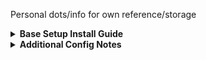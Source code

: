 Personal dots/info for own reference/storage

<details>
<summary><strong>Base Setup Install Guide </strong></summary>

### 1. Boot & Connect to Network
<details>
<summary>↳ Expand</summary>

- Enter: `iwctl`

  ⎯ `device list`

- Power on devices if not on:

  ⎯ `device DEVICE set-property powered on`

  ⎯ `adapter ADAPTER set-property powered on`

- If the device is still not powered on:

  ⎯ `rfkill unblock DEVICE`

- Get Networks and Connect:

  ⎯ `station NAME scan` (this will not output anything)

  ⎯ `station NAME get-networks`

  ⎯ `station NAME connect MyWiFiHere-2G`

  ⎯ Enter password & type: `exit`

- Test: `ping -c 4 google.com`

</details>

### 2. Base with Archinstall
<details>
<summary>↳ Expand</summary>

- Enter: `archinstall`

  ⎯ Configure options. Main:

  ⎯ Disk Config (`Best Effort > Ext4 > Separate /home`),

  ⎯ Bootloader (`Systemd`),

  ⎯ Profile (`Xorg + Drivers`),

  ⎯ Audio (`Pipewire`),

  ⎯ Network Config (`Copy to Install`),

  ⎯ After installation is done, select `Yes` and CHROOT in.

</details>

### 3. Setups in Chroot
<details>
<summary>↳ Expand</summary>

- Enter: `pacman -S nano git`

- Configure/Setup Systemd (Archinstall may not fully do so) + Pre Plymouth Setup:

  ⎯ Check entries: `bootctl status`

  ⎯ `ls /boot/` (Check files)

  ⎯ `nano /boot/loader/loader.conf` (Update loader config)

    ```bash
    default  arch.conf
    timeout  30
    console-mode keep
    #editor  no
    ```

  ⎯ `ls /boot/loader/entries/` (Check files)

- Change Archinstall default entry name structure:

  ⎯ `mv /boot/loader/entries/*_linux.conf /boot/loader/entries/arch.conf`

  ⎯ `mv /boot/loader/entries/*_linux-fallback.conf /boot/loader/entries/arch-fallback.conf`

- Update `arch.conf` and `arch-fallback.conf`:

  ⎯ `nano /boot/loader/entries/arch.conf`

  ⎯ `nano /boot/loader/entries/arch-fallback.conf`

    ```plaintext
    -- arch.conf --
    title   Arch Linux
    linux   /vmlinuz-linux
    initrd  /initramfs-linux.img
    options root=UUID=xx-xx-xx-xx-xx zswap.enabled=0 rw rootfstype=ext4 quiet splash loglevel=3 systemd.show_status=auto rd.udev.log_level=3

    -- arch-fallback.conf --
    title   Arch Fallback
    linux   /vmlinuz-linux
    initrd  /initramfs-linux.img
    options root=UUID=xx-xx-xx-xx-xx zswap.enabled=0 rw rootfstype=ext4
    ```

  ⎯ **Options are for "silent boot"** ([Arch Wiki - Silent Boot](https://wiki.archlinux.org/title/Silent_boot))

- Modify `mkinitcpio.conf` (silent boot + plymouth opts):

  ⎯ `nano /etc/mkinitcpio.conf`

  ⎯ Replace `udev` with `systemd`, remove `fsck` & add `plymouth` in HOOKS:

    ```plaintext
    HOOKS=(base systemd autodetect microcode modconf kms keyboard keymap plymouth block filesystems)
    ```

- Install Plymouth & Theme ([Plymouth Theme](https://github.com/catppuccin/plymouth)):

  ⎯ `sudo pacman -S plymouth`

  ⎯ `cd /tmp`

  ⎯ `git clone https://github.com/K-Ivy/Arch-Linux-Gnome-DOTS.git`

  ⎯ `cp -r home/usr/share/plymouth/catppuccin-frappe-twd /usr/share/plymouth/catppuccin-frappe-twd`

  ⎯ `sudo plymouth-set-default-theme -R catppuccin-frappe-twd`

- Create the boot entry to finish:

  ⎯ **Note**: Replace `--part` with the partition containing the EFI (/boot marked)

  ⎯ `lsblk`

  ⎯ `efibootmgr --create --disk /dev/sda --part 1 --label "Arch Linux" --loader /EFI/systemd/systemd-bootx64.efi`

  **GRUB:** [YouTube Video](https://www.youtube.com/watch?v=mWl4P6DOt9M)

- `sudo mkinitcpio -P`

- Check Entry: `bootctl status`

- Enable update service: `sudo systemctl enable systemd-boot-update.service`

- Reboot: `reboot`

</details>

**▰ Alt method to connect to a network after reboot (if needed):**
<details>
<summary>↳ Expand</summary>

- `nmcli device`

  ⎯ `nmcli device wifi`

- `nmcli dev wifi connect MyWiFiHere-2G password PASSWORD-HERE`

</details>

**▰ Manual Chroot Guide (if needed):**
<details>
<summary>↳ Expand</summary>

- Boot back into the live environment using the USB.

  ⎯ Once loaded, check partitions: `lsblk`

  ⎯ Mount Root (Main Filesystem): `mount /dev/sdaX /mnt`

  ⎯ Mount EFI (/boot Partition): `mount /dev/sdaX /mnt/boot`

  ⎯ Mount Home (if separated): `mount /dev/sdaX /mnt/home`

  ⎯ Chroot: `arch-chroot /mnt`

- Make sure to connect to a network using the methods.

- When done:

  ⎯ `exit`

  ⎯ `umount -R /mnt`

  ⎯ `reboot` (unplug USB when the screen blanks)

</details>

### 4. Install Packages + Setup DM:
<details>
<summary>↳ Expand</summary>

- **Add Chaotic-AUR**:

  ⎯ `sudo pacman-key --recv-key 3056513887B78AEB --keyserver keyserver.ubuntu.com`

  ⎯ `sudo pacman-key --lsign-key 3056513887B78AEB`

  ⎯ `sudo pacman -U 'https://cdn-mirror.chaotic.cx/chaotic-aur/chaotic-keyring.pkg.tar.zst'`

  ⎯ `sudo pacman -U 'https://cdn-mirror.chaotic.cx/chaotic-aur/chaotic-mirrorlist.pkg.tar.zst'`

  ⎯ `sudo nano /etc/pacman.conf` (Add the below to the bottom)

    ```plaintext
    -- pacman.conf --
    [chaotic-aur]
    Include = /etc/pacman.d/chaotic-mirrorlist
    ```

  ⎯ `sudo pacman -Syu yay`

- **Gnome + DM** ⎯ `sudo pacman -S gnome-shell gnome-control-center gnome-tweaks gnome-keyring polkit-gnome gnome-themes-extra gnome-disk-utility sddm`

- **Functions** ⎯ `sudo pacman -S wget jq wmctrl iwd smartmontools gstreamer gst-plugins-good gst-plugin-pipewire wireless_tools gtk-engine-murrine sassc vte3 libhandy libbacktrace streamlink ntfs-3g mtools exfatprogs dosfstools nautilus-image-converter oh-my-posh cpufetch fastfetch ffmpegthumbnailer feh gufw`

- **Apps** ⎯ `sudo pacman -S kitty extension-manager zed deskflow mpv zen-browser-bin pamac localsend btop twitch-tui gimp geary`

- **+ Via Yay** ⎯ `yay -S yt-x gpufetch-nocuda-git actions-for-nautilus ddcutil-service`

- **Fonts** ⎯ `sudo pacman -S noto-fonts noto-fonts-emoji ttf-roboto ttf-sourcecodepro-nerd`

- UFW first setup:
     - sudo ufw default deny incoming
     - sudo ufw default allow outgoing
     - sudo ufw enable

- **Reboot. All setup.**

</details>

</details>


<details>
<summary><strong>Additional Config Notes</strong></summary>

### ∘ Fastfetch
<details>
<summary>↳ Expand</summary>

- **Edit GPU Section**:

  ⎯ Open "config.jsonc" in .config folder and edit "gpu" section. Choose which to use and if
    text entry, edit it to be correct

</details>

### ∘ Gnome Extension Customizations
<details>
<summary>↳ Expand</summary>

- List and settings backups are in /home/.local/share/gnome-shell

**Main:**

- Apps Icons Taskbar
- Burn My Windows
- Caffeine
- Dash To Panel
- Disable Menu Switching
- Display Adjustment
- Extension List
- Flippery Panel Favorites
- Fullscreen to Empty Workspace2
- Quick Settings Tweaks
- Rocketbar
- Rounded Window Corners Reborn
- Spacebar
- Top Bar Organizer
- Transparent Window Moving
- V-Shell
- User Themes

**Extra:**

- Looking Glass Button
- Blur My Shell
- Coverflow Alt-Tab
- Edit Desktop Files
- ddterm
- Forge
- Useless Gaps

**Of Note:**

- AppIndicator and KStatusNotifierItem Support
- Status Icons
- Tray Icons Reloaded
- Application Tabs
- Custom Command Menu
- Custom Command Toggle
- Favorite Apps Menu
- Hide Accessibility Menu
- Hide Screen Sharing
- Launcher
- Lineup
- Media Controls
- No Titlebar When Maximized
- QuickSettings Indicator Visibility Tool
- Toggler
- Show Desktop Button
- Truly Maximized Windows
- Undecorated Windows

</details>

### ∘ Gnome Theming
<details>
<summary>↳ Expand</summary>

- **Windows and Overall**:

  ⎯ Download ZIP: https://github.com/Fausto-Korpsvart/Everforest-GTK-Theme

  ⎯ Open terminal and CD into the extracted folder.

    - Now enter: `./install.sh -n "evernordic" --tweaks macos float outline -c dark`.

  ⎯ Once installed, replace with the gnome-shell.css in `/home/.themes/Evernordic-Dark/gnome-shell`. If original is updated and current here outdated, replace as needed (insteuctions within the gnome-shell.css)

- **Gruvbox Plus Dark Icons**:

  ⎯ Download ZIP: https://github.com/SylEleuth/gruvbox-plus-icon-pack

  ⎯ Create an `icons` folder at: `/home/USER/.local/share/icons` & bookmark it.

    - Copy `Gruvbox-Plus-Dark` and Light variant into the folder.

  ⎯ Open Terminal & CD into extracted folder: `~/gruvbox-plus-icon-pack-master/scripts`.

    - `chmod +x folders-color-chooser`.

    - `./folders-color-chooser -c blue`.

- **Capitaine Cursor**:

  ⎯ Download ZIP: https://github.com/sainnhe/capitaine-cursors

  ⎯ Extract and copy "Gruvbox", "Nord", "Palenight" standard variants into `~/.local/share/icons`

    - **Additional Cursors**: [Catppuccin Cursors](https://github.com/catppuccin/cursors).

- **Apply**:

  ⎯ Open *Gnome Tweaks* and select.

</details>

</details>
